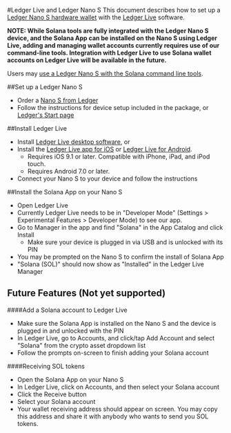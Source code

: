 #Ledger Live and Ledger Nano S
This document describes how to set up a
[Ledger Nano S hardware wallet](https://shop.ledger.com/products/ledger-nano-s)
with the [Ledger Live](https://www.ledger.com/ledger-live) software.

**NOTE: While Solana tools are fully integrated with the Ledger Nano S device,
and the Solana App can be installed on the Nano S using Ledger Live, adding and
managing wallet accounts currently requires use of our command-line tools.
Integration with Ledger Live to use Solana wallet accounts on Ledger Live
will be available in the future.**

Users may [use a Ledger Nano S with the Solana command
line tools](../remote-wallet/ledger.md).

##Set up a Ledger Nano S
 - Order a [Nano S from Ledger](https://shop.ledger.com/products/ledger-nano-s)
 - Follow the instructions for device setup included in the package,
 or [Ledger's Start page](https://www.ledger.com/start/)

##Install Ledger Live
 - Install [Ledger Live desktop software](https://www.ledger.com/ledger-live/),
 or
 - Install the [Ledger Live app for iOS](https://apps.apple.com/app/id1361671700)
 or [Ledger Live for Android](https://play.google.com/store/apps/details?id=com.ledger.live).
   - Requires iOS 9.1 or later. Compatible with iPhone, iPad, and iPod touch.
   - Requires Android 7.0 or later.
 - Connect your Nano S to your device and follow the instructions

##Install the Solana App on your Nano S
 - Open Ledger Live
 - Currently Ledger Live needs to be in "Developer Mode"
 (Settings > Experimental Features > Developer Mode) to see our app.
 - Go to Manager in the app and find "Solana" in the App Catalog and
 click Install
   - Make sure your device is plugged in via USB and is unlocked with its PIN
 - You may be prompted on the Nano S to confirm the install of Solana App
 - "Solana (SOL)" should now show as "Installed" in the Ledger Live Manager

## Future Features (Not yet supported)

####Add a Solana account to Ledger Live
 - Make sure the Solana App is installed on the Nano S and the device is
 plugged in and unlocked with the PIN
 - In Ledger Live, go to Accounts, and click/tap Add Account and select
 "Solana" from the crypto asset dropdown list
 - Follow the prompts on-screen to finish adding your Solana account

####Receiving SOL tokens
  - Open the Solana App on your Nano S
  - In Ledger Live, click on Accounts, and then select your Solana account
  - Click the Receive button
  - Select your Solana account
  - Your wallet receiving address should appear on screen.  You may copy this
   address and share it with anybody who wants to send you SOL tokens.

